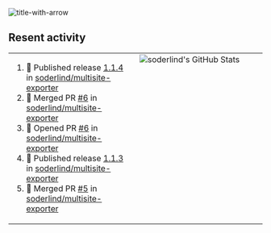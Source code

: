 
![title-with-arrow](https://github.com/soderlind/soderlind/assets/1649452/0f685042-97c3-46ba-b290-804d07f05370)



## Resent activity

<table width="100%" border="0"><tr><td width="49%">

<!--START_SECTION:activity-->
1. 🚀 Published release [1.1.4](https://github.com/soderlind/multisite-exporter/releases/tag/1.1.4) in [soderlind/multisite-exporter](https://github.com/soderlind/multisite-exporter)
2. 🎉 Merged PR [#6](https://github.com/soderlind/multisite-exporter/pull/6) in [soderlind/multisite-exporter](https://github.com/soderlind/multisite-exporter)
3. 💪 Opened PR [#6](https://github.com/soderlind/multisite-exporter/pull/6) in [soderlind/multisite-exporter](https://github.com/soderlind/multisite-exporter)
4. 🚀 Published release [1.1.3](https://github.com/soderlind/multisite-exporter/releases/tag/1.1.3) in [soderlind/multisite-exporter](https://github.com/soderlind/multisite-exporter)
5. 🎉 Merged PR [#5](https://github.com/soderlind/multisite-exporter/pull/5) in [soderlind/multisite-exporter](https://github.com/soderlind/multisite-exporter)
<!--END_SECTION:activity-->
  </td>
<td width="49%" valign="top">
     <img  alt="soderlind's GitHub Stats" src="https://awesome-github-stats.azurewebsites.net/user-stats/soderlind?cardType=octocat&theme=github&preferLogin=false&Title=FFFFFF&Border=FFFFFF" />
</td></tr></table>


<!-- ![](./profile-3d-contrib/profile-green-animate.svg) -->


